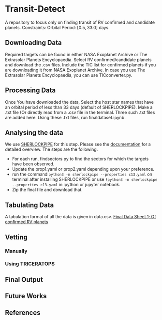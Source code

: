 # Transit-Detect
A repository to focus only on finding transit of RV confirmed and candidate planets. Constraints: Orbital Period: [0.5, 33.0] days

## Downloading Data
Required targets can be found in either NASA Exoplanet Archive or The Extrasolar Planets Encyclopaedia. Select RV confirmed/candidate planets and download the .csv files. Include the TIC list for confirmed planets if you are downloading it from NASA Exoplanet Archive. In case you use The Extrasolar Planets Encyclopaedia, you can use TICconverter.py.

## Processing Data
Once You have downloaded the data, Select the host star names that have an orbital period of less than 33 days (default of SHERLOCKPIPE). Make a .txt file (Or directly read from a .csv file in the terminal. Three such .txt files are added here.
Using these .txt files, run finaldataset.ipynb.

## Analysing the data
We use [SHERLOCKPIPE](https://github.com/franpoz/SHERLOCK.git) for this step. Please see the [documentation](https://sherlockpipe.readthedocs.io/en/latest/index.html#) for a detailed overview. The steps are the following.
+ For each run, findsectors.py to find the sectors for which the targets have been observed.
+ Update the prop1.yaml or prop2.yaml depending upon your preference.
+ run the command ``` python3 -m sherlockpipe --properties c13.yaml ``` on terminal after installing SHERLOCKPIPE or use ``` !python3 -m sherlockpipe --properties c13.yaml ``` in ipython or jupyter notebook.
+ Zip the final file and download that.

## Tabulating Data
A tabulation format of all the data is given in data.csv. [Final Data Sheet 1; Of confirmed RV planets](https://docs.google.com/spreadsheets/d/1i95u_nRxyQGhKAlw-9guYQfdSYQ4seXdPk9JbY0Tunw/edit?usp=sharing)

## Vetting

### Manually

### Using TRICERATOPS


## Final Output


## Future Works


## References

